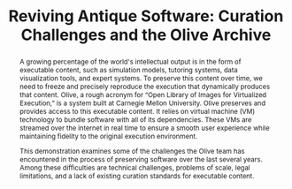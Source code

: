 ---
abstract: 'A growing percentage of the world''s intellectual output is in the form
  of executable content, such as simulation models, tutoring systems, data visualization
  tools, and expert systems. To preserve this content over time, we need to freeze
  and precisely reproduce the execution that dynamically produces that content. Olive,
  a rough acronym for “Open Library of Images for Virtualized Execution,” is a system
  built at Carnegie Mellon University. Olive preserves and provides access to this
  executable content. It relies on virtual machine (VM) technology to bundle software
  with all of its dependencies. These VMs are streamed over the internet in real time
  to ensure a smooth user experience while maintaining fidelity to the original execution
  environment.


  This demonstration examines some of the challenges the Olive team has encountered
  in the process of preserving software over the last several years. Among these difficulties
  are technical challenges, problems of scale, legal limitations, and a lack of existing
  curation standards for executable content.

  '
creators:
- Ryan, Daniel
- St. Clair, Gloriana
date: null
document_url: https://services.phaidra.univie.ac.at/api/object/o:378721/download
grand_parent: iPRES
institutions: []
keywords:
- preservation
- software
- virtualization
landing_page_url: https://phaidra.univie.ac.at/o:378721
language: eng
layout: publication
license: CC BY-NC-SA 3.0 AT
notes_url: null
parent: iPRES 2014
publication_type: demonstration
size: 273580
slides_url: null
source_name: iPRES
title: 'Reviving Antique Software: Curation Challenges and the Olive Archive'
year: 2014
---